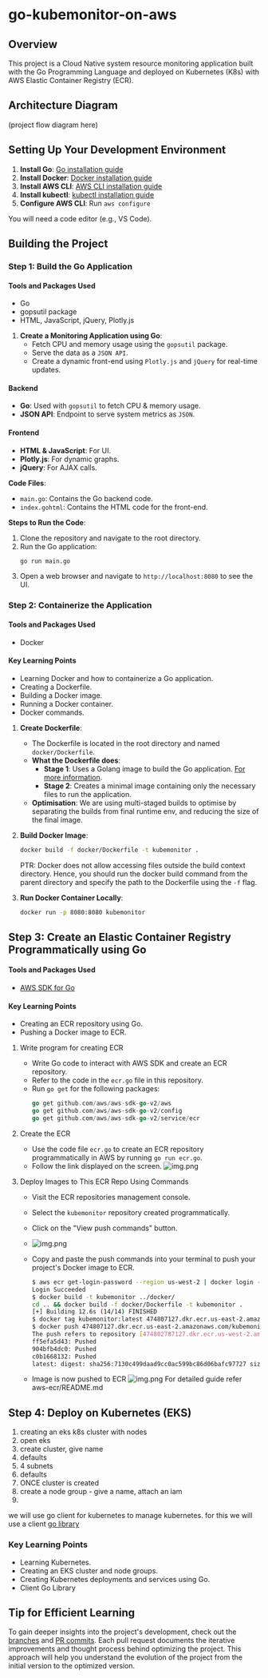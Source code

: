 # go-kubemonitor-on-aws

## Overview

This project is a Cloud Native system resource monitoring application built with the Go Programming Language and deployed on Kubernetes (K8s) with AWS Elastic Container Registry (ECR).

## Architecture Diagram

(project flow diagram here)

## Setting Up Your Development Environment

1. **Install Go**: [Go installation guide](https://golang.org/doc/install)
2. **Install Docker**: [Docker installation guide](https://docs.docker.com/get-docker/)
3. **Install AWS CLI**: [AWS CLI installation guide](https://docs.aws.amazon.com/cli/latest/userguide/install-cliv2.html)
4. **Install kubectl**: [kubectl installation guide](https://kubernetes.io/docs/tasks/tools/install-kubectl/)
5. **Configure AWS CLI**: Run `aws configure`

You will need a code editor (e.g., VS Code).

## Building the Project

### Step 1: Build the Go Application

#### Tools and Packages Used
- Go
- gopsutil package
- HTML, JavaScript, jQuery, Plotly.js

1. **Create a Monitoring Application using Go**:
    - Fetch CPU and memory usage using the `gopsutil` package.
    - Serve the data as a `JSON API`.
    - Create a dynamic front-end using `Plotly.js` and `jQuery` for real-time updates.

#### Backend
- **Go**: Used with `gopsutil` to fetch CPU & memory usage.
- **JSON API**: Endpoint to serve system metrics as `JSON`.

#### Frontend
- **HTML & JavaScript**: For UI.
- **Plotly.js**: For dynamic graphs.
- **jQuery**: For AJAX calls.

**Code Files**:
- `main.go`: Contains the Go backend code.
- `index.gohtml`: Contains the HTML code for the front-end.

**Steps to Run the Code**:
1. Clone the repository and navigate to the root directory.
2. Run the Go application:
    ```sh
    go run main.go
    ```
3. Open a web browser and navigate to `http://localhost:8080` to see the UI.

### Step 2: Containerize the Application

#### Tools and Packages Used
- Docker

#### Key Learning Points
- Learning Docker and how to containerize a Go application.
- Creating a Dockerfile.
- Building a Docker image.
- Running a Docker container.
- Docker commands.

1. **Create Dockerfile**:
    - The Dockerfile is located in the root directory and named `docker/Dockerfile`.
    - **What the Dockerfile does**:
        - **Stage 1**: Uses a Golang image to build the Go application. [For more information](https://hub.docker.com/_/golang).
        - **Stage 2**: Creates a minimal image containing only the necessary files to run the application.
    - **Optimisation**: We are using multi-staged builds to optimise by separating the builds from final runtime env, and reducing the size of the final image.


2. **Build Docker Image**:
    ```sh
    docker build -f docker/Dockerfile -t kubemonitor .
    ```
   PTR: Docker does not allow accessing files outside the build context directory. Hence, you should run the docker build command from the parent directory and specify the path to the Dockerfile using the `-f` flag.

3. **Run Docker Container Locally**:
    ```sh
    docker run -p 8080:8080 kubemonitor
    ```

## Step 3: Create an Elastic Container Registry Programmatically using Go

#### Tools and Packages Used
- [AWS SDK for Go](https://aws.github.io/aws-sdk-go-v2/)

#### Key Learning Points
- Creating an ECR repository using Go.
- Pushing a Docker image to ECR.


1. Write program for creating ECR
   - Write Go code to interact with AWS SDK and create an ECR repository.
   - Refer to the code in the `ecr.go` file in this repository.
   - Run `go get` for the following packages:
     ```go
     go get github.com/aws/aws-sdk-go-v2/aws
     go get github.com/aws/aws-sdk-go-v2/config
     go get github.com/aws/aws-sdk-go-v2/service/ecr
     ```

2. Create the ECR
   - Use the code file `ecr.go` to create an ECR repository programmatically in AWS by running `go run ecr.go`. 
   - Follow the link displayed on the screen.
   ![img.png](assets/ecrRepoCreated.png)

3. Deploy Images to This ECR Repo Using Commands

   - Visit the ECR repositories management console. 
   - Select the `kubemonitor` repository created programmatically. 
   - Click on the "View push commands" button. 
   - ![img.png](assets/viewPushCommand.png)
   - Copy and paste the push commands into your terminal to push your project's Docker image to ECR.
   
      ```sh
      $ aws ecr get-login-password --region us-west-2 | docker login --username AWS --password-stdin 474802787127.dkr.ecr.us-west-2.amazonaws.com
      Login Succeeded
      $ docker build -t kubemonitor ../docker/
      cd .. && docker build -f docker/Dockerfile -t kubemonitor .
      [+] Building 12.6s (14/14) FINISHED
      $ docker tag kubemonitor:latest 474807127.dkr.ecr.us-east-2.amazonaws.com/kubemonitor:latest
      $ docker push 474807127.dkr.ecr.us-east-2.amazonaws.com/kubemonitor:latest 
      The push refers to repository [474802787127.dkr.ecr.us-west-2.amazonaws.com/kubemonitor]
      ff5efa5d43: Pushed
      904bfb4dc0: Pushed
      c0b1668132: Pushed
      latest: digest: sha256:7130c499daad9cc0ac599bc86d06bafc97727 size: 942
      ```
   - Image is now pushed to ECR
      ![img.png](assets/dockerPushImageECR.png)
For detailed guide refer aws-ecr/README.md   

## Step 4: Deploy on Kubernetes (EKS)

1. creating an eks k8s cluster with nodes
2. open eks
3. create cluster, give name
4. defaults
5. 4 subnets
6. defaults
7. ONCE cluster is created
8. create a node group - give a name, attach an iam
9.


we will use go client for kubernetes to manage kubernetes. for this we will use a client [go library](https://pkg.go.dev/k8s.io/client-go/kubernetes)


### Key Learning Points
- Learning Kubernetes.
- Creating an EKS cluster and node groups.
- Creating Kubernetes deployments and services using Go.
- Client Go Library

## Tip for Efficient Learning
To gain deeper insights into the project's development, check out the [branches](https://github.com/fykaa/go-kubemonitor-on-aws/branches) and [PR commits](https://github.com/fykaa/go-kubemonitor-on-aws/pulls?q=is%3Apr+label%3Aoptimization+). Each pull request documents the iterative improvements and thought process behind optimizing the project. This approach will help you understand the evolution of the project from the initial version to the optimized version.

